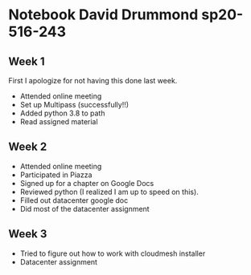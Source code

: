 # Notebook David Drummond sp20-516-243

## Week 1

First I apologize for not having this done last week.

* Attended online meeting
* Set up Multipass (successfully!!)
* Added python 3.8 to path 
* Read assigned material

## Week 2

* Attended online meeting
* Participated in Piazza
* Signed up for a chapter on Google Docs
* Reviewed python (I realized I am up to speed on this). 
* Filled out datacenter google doc
* Did most of the datacenter assignment

## Week 3

* Tried to figure out how to work with cloudmesh installer
* Datacenter assignment 
